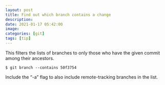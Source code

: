 ```yaml
---
layout: post
title: Find out which branch contains a change
description: 
date: 2021-01-17 05:42:00
image: 
categories: [git]
tags: [tip]
---
```


This filters the lists of branches to only those who have the given commit among their ancestors.

    $ git branch --contains 50f3754

Include the “-a” flag to also include remote-tracking branches in the list.